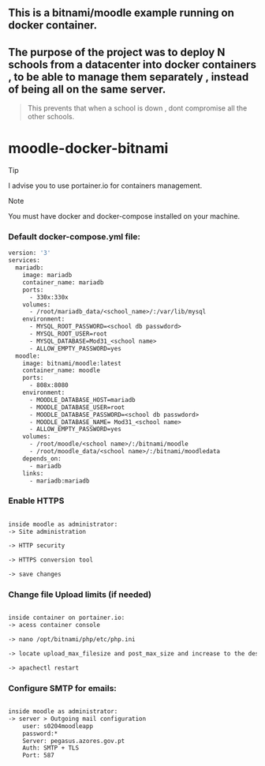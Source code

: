 ## This is a bitnami/moodle example running on docker container.

## The purpose of the project was to deploy N schools from a datacenter into docker containers , to be able to manage them separately , instead of being all on the same server.

> This prevents that when a school is down , dont compromise all the other schools.
# moodle-docker-bitnami
> [!TIP]
> I advise you to use portainer.io for containers management.

> [!NOTE]
> You must have docker and docker-compose installed on your machine.
### Default docker-compose.yml file: 

```Dockerfile
version: '3'
services:
  mariadb:
    image: mariadb
    container_name: mariadb
    ports:
      - 330x:330x
    volumes:
      - /root/mariadb_data/<school_name>/:/var/lib/mysql
    environment:
      - MYSQL_ROOT_PASSWORD=<school db passwdord>
      - MYSQL_ROOT_USER=root
      - MYSQL_DATABASE=Mod31_<school name>
      - ALLOW_EMPTY_PASSWORD=yes
  moodle:
    image: bitnami/moodle:latest
    container_name: moodle
    ports:
      - 808x:8080
    environment:
      - MOODLE_DATABASE_HOST=mariadb
      - MOODLE_DATABASE_USER=root
      - MOODLE_DATABASE_PASSWORD=<school db passwdord>
      - MOODLE_DATABASE_NAME= Mod31_<school name>
      - ALLOW_EMPTY_PASSWORD=yes
    volumes:
      - /root/moodle/<school name>/:/bitnami/moodle
      - /root/moodle_data/<school name>/:/bitnami/moodledata
    depends_on:
      - mariadb
    links:
      - mariadb:mariadb
````
### Enable HTTPS 
```txt

inside moodle as administrator:
-> Site administration

-> HTTP security

-> HTTPS conversion tool

-> save changes

```
### Change file Upload limits (if needed)
```txt

inside container on portainer.io:
-> acess container console

-> nano /opt/bitnami/php/etc/php.ini

-> locate upload_max_filesize and post_max_size and increase to the desired values

-> apachectl restart
```
### Configure SMTP for emails:
```txt

inside moodle as administrator:
-> server > Outgoing mail configuration
    user: s0204moodleapp
    password:*
    Server: pegasus.azores.gov.pt
    Auth: SMTP + TLS
    Port: 587


```


